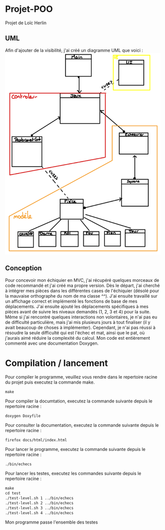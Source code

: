 # Projet-POO

Projet de Loïc Herlin 

## UML 

Afin d'ajouter de la visibilité, j'ai créé un diagramme UML que voici :
<img src="./image.png"/>


## Conception

Pour concevoir mon échiquier en MVC, j'ai récupéré quelques morceaux de code recommandé et j'ai créé ma propre version. Dès le départ, j'ai cherché à intégrer mes pièces dans les différentes cases de l'échiquier (désolé pour la mauvaise orthographe du nom de ma classe ^^). J'ai ensuite travaillé sur un affichage correct et implémenté les fonctions de base de mes déplacements. J'ai ensuite ajouté les déplacements spécifiques à mes pièces avant de suivre les niveaux demandés (1, 2, 3 et 4) pour la suite. Même si j'ai rencontré quelques interactions non volontaires, je n'ai pas eu de difficulté particulière, mais j'ai mis plusieurs jours à tout finaliser (il y avait beaucoup de choses à implémenter). Cependant, je n'ai pas réussi à résoudre la seule difficulté qui est l'échec et mat, ainsi que le pat, où j'aurais aimé réduire la complexité du calcul. Mon code est entièrement commenté avec une documentation Doxygen.

# Compilation / lancement

Pour compiler le programme, veuillez vous rendre dans le repertoire racine du projet puis executez la commande make.
```
make
```
Pour compiler la documtation, executez la commande suivante depuis le repertoire racine :
```
doxygen Doxyfile 
```
Pour consulter la documentation, executez la commande suivante depuis le repertoire racine :
```
firefox docs/html/index.html 
```
Pour lancer le programme, executez la commande suivante depuis le repertoire racine :
```
./bin/echecs
```
Pour lancer les testes, executez les commandes suivante depuis le repertoire racine :
```
make
cd test
./test-level.sh 1 ../bin/echecs
./test-level.sh 2 ../bin/echecs
./test-level.sh 3 ../bin/echecs
./test-level.sh 4 ../bin/echecs
```
Mon programme passe l'ensemble des testes

